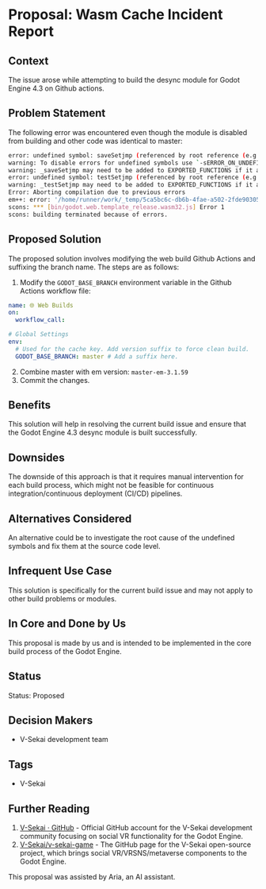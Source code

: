 # Proposal: Wasm Cache Incident Report

## Context

The issue arose while attempting to build the desync module for Godot Engine 4.3 on Github actions.

## Problem Statement

The following error was encountered even though the module is disabled from building and other code was identical to master:

```bash
error: undefined symbol: saveSetjmp (referenced by root reference (e.g. compiled C/C++ code))
warning: To disable errors for undefined symbols use `-sERROR_ON_UNDEFINED_SYMBOLS=0`
warning: _saveSetjmp may need to be added to EXPORTED_FUNCTIONS if it arrives from a system library
error: undefined symbol: testSetjmp (referenced by root reference (e.g. compiled C/C++ code))
warning: _testSetjmp may need to be added to EXPORTED_FUNCTIONS if it arrives from a system library
Error: Aborting compilation due to previous errors
em++: error: '/home/runner/work/_temp/5ca5bc6c-db6b-4fae-a502-2fde903054ae/emsdk-main/node/16.20.0_64bit/bin/node /home/runner/work/_temp/5ca5bc6c-db6b-4fae-a502-2fde903054ae/emsdk-main/upstream/emscripten/src/compiler.mjs /tmp/tmpjyhtoot1.json' failed (returned 1)
scons: *** [bin/godot.web.template_release.wasm32.js] Error 1
scons: building terminated because of errors.
```

## Proposed Solution

The proposed solution involves modifying the web build Github Actions and suffixing the branch name. The steps are as follows:

1. Modify the `GODOT_BASE_BRANCH` environment variable in the Github Actions workflow file:

```yaml
name: 🌐 Web Builds
on:
  workflow_call:

# Global Settings
env:
  # Used for the cache key. Add version suffix to force clean build.
  GODOT_BASE_BRANCH: master # Add a suffix here.
```
2. Combine master with em version: `master-em-3.1.59`
3. Commit the changes.

## Benefits

This solution will help in resolving the current build issue and ensure that the Godot Engine 4.3 desync module is built successfully.

## Downsides

The downside of this approach is that it requires manual intervention for each build process, which might not be feasible for continuous integration/continuous deployment (CI/CD) pipelines.

## Alternatives Considered

An alternative could be to investigate the root cause of the undefined symbols and fix them at the source code level.

## Infrequent Use Case

This solution is specifically for the current build issue and may not apply to other build problems or modules.

## In Core and Done by Us

This proposal is made by us and is intended to be implemented in the core build process of the Godot Engine.

## Status

Status: Proposed

## Decision Makers

- V-Sekai development team

## Tags

- V-Sekai

## Further Reading

1. [V-Sekai · GitHub](https://github.com/v-sekai) - Official GitHub account for the V-Sekai development community focusing on social VR functionality for the Godot Engine.
2. [V-Sekai/v-sekai-game](https://github.com/v-sekai/v-sekai-game) - The GitHub page for the V-Sekai open-source project, which brings social VR/VRSNS/metaverse components to the Godot Engine.

This proposal was assisted by Aria, an AI assistant.
